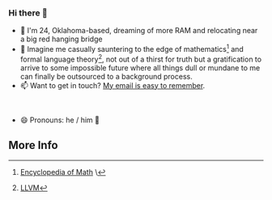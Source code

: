 ### Hi there 👋

- 🔭 I'm 24, Oklahoma-based, dreaming of more RAM and relocating near a big red hanging bridge
- 👯 Imagine me casually sauntering to the edge of mathematics[^1] and formal language theory[^2], not out of a thirst for truth but a gratification to arrive to some impossible future where all things dull or mundane to me can finally be outsourced to a background process.
- 📫 Want to get in touch? [My email is easy to remember](mailto:me@claycurry.com).
<br>

- 😄 Pronouns: he / him 🌈

## More Info
[^1]: [Encyclopedia of Math](https://encyclopediaofmath.org/) \
[^2]: [LLVM](https://llvm.org/)

<!--! [B3 JIT Compiler](https://webkit.org/blog/5852/introducing-the-b3-jit-compiler/) -->
  
